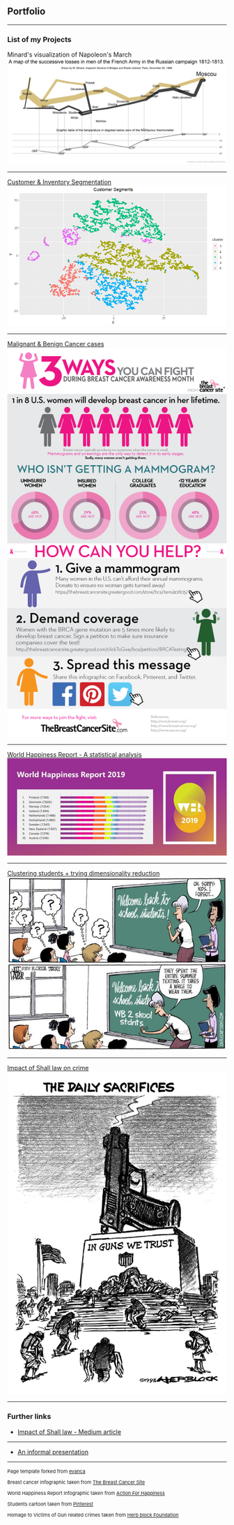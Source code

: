 ## Portfolio

---

### List of my Projects

 Minard's visualization of Napoleon's March
<img src="images/napoleon.png?raw=true"/>

---
[Customer & Inventory Segmentation](/pdf/Segmentation_Group2.pdf)
<img src="images/Customer_Segments.png?raw=true"/>

---
[Malignant & Benign Cancer cases](/pdf/Breast_Cancer.pdf)
<img src="images/bcs_infographic.png?raw=true"/>

---
[World Happiness Report - A statistical analysis](/pdf/FinalReport.pdf)
<img src="images/whr_infographic.jpg?raw=true"/>

---
[Clustering students + trying dimensionality reduction](/pdf/Student_Performance.pdf)
<img src="images/students_funny.jpg?raw=true"/>

---
[Impact of Shall law on crime](/pdf/Econ_Project.pdf)
<img src="images/gun_control.jpg?raw=true"/>

---

### Further links

- [Impact of Shall law - Medium article](https://towardsdatascience.com/do-more-guns-reduce-violence-crime-rate-part-i-data-visualization-fb3fd6a918a5)
---
- [An informal presentation](/pdf/BriefPresentation.pdf)

---
<p style="font-size:11px">Page template forked from <a href="https://github.com/evanca/quick-portfolio">evanca</a></p>
<p style="font-size:11px">Breast cancer infographic taken from <a href="https://blog.thebreastcancersite.greatergood.com/3-ways-info/">The Breast Cancer Site</a></p>
<p style="font-size:11px">World Happiness Report Infographic taken from <a href="https://www.actionforhappiness.org/news/governments-should-take-happiness-more-seriously/">Action For Happiness</a></p>
<p style="font-size:11px">Students cartoon taken from <a href="https://pinterest.com/">Pinterest</a></p>
<p style="font-size:11px">Homage to Victims of Gun related crimes taken from  <a href="https://www.herbblockfoundation.org/gun-control-cartoons/">Herb block Foundation</a></p>
<!-- Remove above link if you don't want to attibute -->
